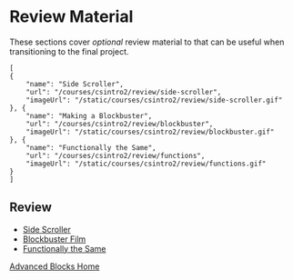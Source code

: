 # Review Material

These sections cover *optional* review material to that can be useful when transitioning to the final project.

```codecard
[
{
    "name": "Side Scroller",
    "url": "/courses/csintro2/review/side-scroller",
    "imageUrl": "/static/courses/csintro2/review/side-scroller.gif"
}, {
    "name": "Making a Blockbuster",
    "url": "/courses/csintro2/review/blockbuster",
    "imageUrl": "/static/courses/csintro2/review/blockbuster.gif"
}, {
    "name": "Functionally the Same",
    "url": "/courses/csintro2/review/functions",
    "imageUrl": "/static/courses/csintro2/review/functions.gif"
}
]
```

## Review

* [Side Scroller](/courses/csintro2/review/side-scroller)
* [Blockbuster Film](/courses/csintro2/review/blockbuster)
* [Functionally the Same](/courses/csintro2/review/functions)


[Advanced Blocks Home](/courses/csintro2)
